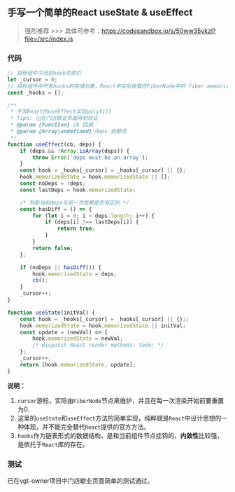 ## 手写一个简单的React useState & useEffect

> 强烈推荐 >>> 具体可参考：https://codesandbox.io/s/50ww35vkzl?file=/src/index.js

### 代码

```js
// 目标组件中当前hook的索引
let _cursor = 0;
// 目标组件中所有hooks的存储对象，React中实际挂载在FiberNode中的 fiber.memorizedState._hooks 下
const _hooks = [];

/**
 * 手写React的useEffect实现polyfill
 * Tips: 已在门店歇业页面得到验证
 * @param {Function} cb 回调
 * @param {Array|undefined} deps 依赖项
 */
function useEffect(cb, deps) {
    if (deps && !Array.isArray(deps)) {
        throw Error('deps must be an array');
    }
    const hook = _hooks[_cursor] = _hooks[_cursor] || {};
    hook.memorizedState = hook.memorizedState || [];
    const noDeps = !deps;
    const lastDeps = hook.memorizedState;

    /* 判断当前deps与前一次依赖是否有区别 */
    const hasDiff = () => {
        for (let i = 0; i < deps.length; i++) {
            if (deps[i] !== lastDeps[i]) {
                return true;
            }
        }
        return false;
    };

    if (noDeps || hasDiff()) {
        hook.memorizedState = deps;
        cb();
    }
    _cursor++;
}

function useState(initVal) {
    const hook = _hooks[_cursor] = _hooks[_cursor] || {};;
    hook.memorizedState = hook.memorizedState || initVal;
    const update = (newVal) => {
        hook.memorizedState = newVal;
        /* dispatch React render methods: todo: */
    };
    _cursor++;
    return [hook.memorizedState, update];
}
```

**说明：**

1. `cursor`游标，实际由`FiberNode`节点来维护，并且在每一次渲染开始前要重置为0.
2. 这里的`useState`和`useEffect`方法的简单实现，纯粹就是`React`中设计思想的一种体现，并不能完全替代`React`提供的官方方法。
3. `hooks`作为链表形式的数据结构，是和当前组件节点挂钩的，**内敛性**比较强，是依托于`React`库的存在。

### 测试

已在vgt-owner项目中门店歇业页面简单的测试通过。
